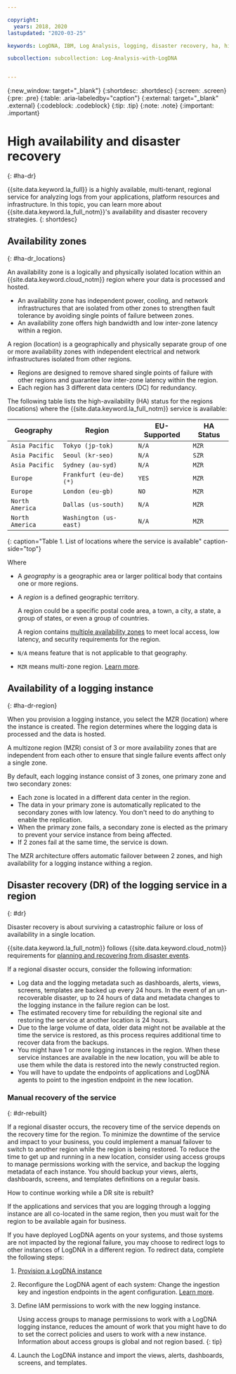 ```yaml
---

copyright:
  years: 2018, 2020
lastupdated: "2020-03-25"

keywords: LogDNA, IBM, Log Analysis, logging, disaster recovery, ha, high availability, redundancy

subcollection: subcollection: Log-Analysis-with-LogDNA


---
```


{:new_window: target="_blank"}
{:shortdesc: .shortdesc}
{:screen: .screen}
{:pre: .pre}
{:table: .aria-labeledby="caption"}
{:external: target="_blank" .external}
{:codeblock: .codeblock}
{:tip: .tip}
{:note: .note}
{:important: .important}

# High availability and disaster recovery
{: #ha-dr}

{{site.data.keyword.la_full}} is a highly available, multi-tenant, regional service for analyzing logs from your applications, platform resources and infrastructure. In this topic, you can learn more about {{site.data.keyword.la_full_notm}}'s availability and disaster recovery strategies.
{: shortdesc}



## Availability zones
{: #ha-dr_locations}

An availability zone is a logically and physically isolated location within an {{site.data.keyword.cloud_notm}} region where your data is processed and hosted. 
* An availability zone has independent power, cooling, and network infrastructures that are isolated from other zones to strengthen fault tolerance by avoiding single points of failure between zones.
* An availability zone offers high bandwidth and low inter-zone latency within a region.

A region (location) is a geographically and physically separate group of one or more availability zones with independent electrical and network infrastructures isolated from other regions. 
* Regions are designed to remove shared single points of failure with other regions and guarantee low inter-zone latency within the region.
* Each region has 3 different data centers (DC) for redundancy.

The following table lists the high-availability (HA) status for the regions (locations) where the {{site.data.keyword.la_full_notm}} service is available:

| Geography             | Region                   | EU-Supported | HA Status |
|-----------------------|--------------------------|--------------|-----------|
| `Asia Pacific`        | `Tokyo (jp-tok)`         | `N/A`        | `MZR`     |
| `Asia Pacific`        | `Seoul (kr-seo)`         | `N/A`        | `SZR`     |
| `Asia Pacific`        | `Sydney (au-syd)`        | `N/A`        | `MZR`     |
| `Europe`              | `Frankfurt (eu-de) (*)`  | `YES`        | `MZR`     |
| `Europe`              | `London (eu-gb)`         | `NO`         | `MZR`     |
| `North America`       | `Dallas (us-south)`      | `N/A`        | `MZR`     |
| `North America`       | `Washington (us-east)`   | `N/A`        | `MZR`     |
{: caption="Table 1. List of locations where the service is available" caption-side="top"}


Where
* A *geography* is a geographic area or larger political body that contains one or more regions.
* A *region* is a defined geographic territory. 

    A region could be a specific postal code area, a town, a city, a state, a group of states, or even a group of countries. 

    A region contains [multiple availability zones](https://www.ibm.com/cloud/data-centers/) to meet local access, low latency, and security requirements for the region.

* `N/A` means feature that is not applicable to that geography.
* `MZR` means multi-zone region. [Learn more](/docs/overview?topic=overview-locations#mzr-table).

 

## Availability of a logging instance
{: #ha-dr-region}

When you provision a logging instance, you select the MZR (location) where the instance is created. The region determines where the logging data is processed and the data is hosted. 

A multizone region (MZR) consist of 3 or more availability zones that are independent from each other to ensure that single failure events affect only a single zone.

By default, each logging instance consist of 3 zones, one primary zone and two secondary zones: 
* Each zone is located in a different data center in the region.
* The data in your primary zone is automatically replicated to the secondary zones with low latency. You don't need to do anything to enable the replication. 
* When the primary zone fails, a secondary zone is elected as the primary to prevent your service instance from being affected. 
* If 2 zones fail at the same time, the service is down.

The MZR architecture offers automatic failover between 2 zones, and high availability for a logging instance withing a region.



## Disaster recovery (DR) of the logging service in a region
{: #dr}

Disaster recovery is about surviving a catastrophic failure or loss of availability in a single location. 

{{site.data.keyword.la_full_notm}} follows {{site.data.keyword.cloud_notm}} requirements for [planning and recovering from disaster events](/docs/overview?topic=overview-zero-downtime#disaster-recovery).

If a regional disaster occurs, consider the following information:
* Log data and the logging metadata such as dashboards, alerts, views, screens, templates are backed up every 24 hours. In the event of an un-recoverable disaster, up to 24 hours of data and metadata changes to the logging instance in the failure region can be lost.
* The estimated recovery time for rebuilding the regional site and restoring the service at another location is 24 hours.
* Due to the large volume of data, older data might not be available at the time the service is restored, as this process requires additional time to recover data from the backups.  
* You might have 1 or more logging instances in the region. When these service instances are available in the new location, you will be able to use them while the data is restored into the newly constructed region.
* You will have to update the endpoints of applications and LogDNA agents to point to the ingestion endpoint in the new location. 




### Manual recovery of the service
{: #dr-rebuilt}

If a regional disaster occurs, the recovery time of the service depends on the recovery time for the region. To minimize the downtime of the service and impact to your business, you could implement a manual failover to switch to another region while the region is being restored. To reduce the time to get up and running in a new location, consider using access groups to manage permissions working with the service, and backup the logging metadata of each instance. You should backup your views, alerts, dashboards, screens, and templates definitions on a regular basis.

How to continue working while a DR site is rebuilt?

If the applications and services that you are logging through a logging instance are all co-located in the same region, then you must wait for the region to be available again for business.

If you have deployed LogDNA agents on your systems, and those systems are not impacted by the regional failure, you may choose to redirect logs to other instances of LogDNA in a different region. To redirect data, complete the following steps:
1. [Provision a LogDNA instance](/docs/Log-Analysis-with-LogDNA?topic=Log-Analysis-with-LogDNA-provision)
2. Reconfigure the LogDNA agent of each system: Change the ingestion key and ingestion endpoints in the agent configuration. [Learn more](/docs/Log-Analysis-with-LogDNA?topic=Log-Analysis-with-LogDNA-logdna_agent).
3. Define IAM permissions to work with the new logging instance.

    Using access groups to manage permissions to work with a LogDNA logging instance, reduces the amount of work that you might have to do to set the correct policies and users to work with a new instance. Information about access groups is global and not region based.
    {: tip}

4. Launch the LogDNA instance and import the views, alerts, dashboards, screens, and templates.






